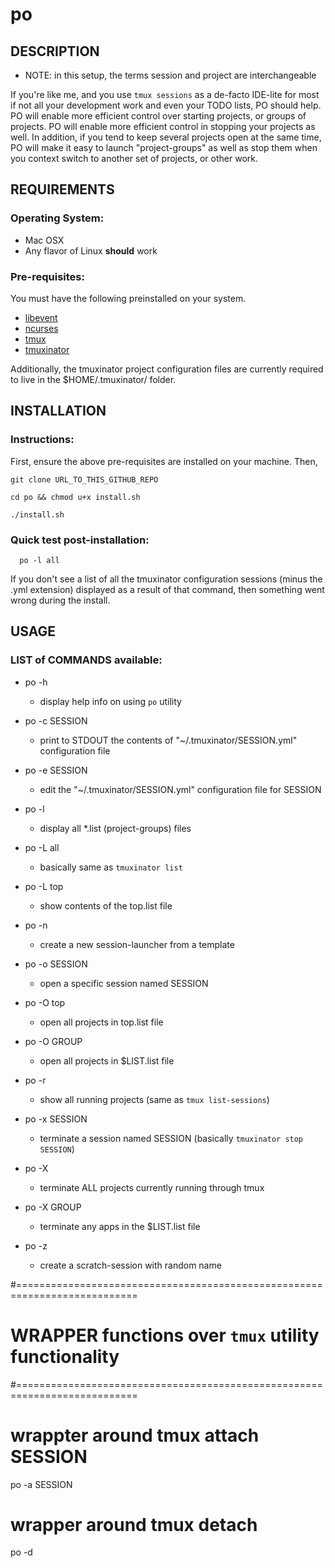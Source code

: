 # po

## DESCRIPTION
  * NOTE: in this setup, the terms session and project are interchangeable

If you're like me, and you use `tmux sessions` as a de-facto IDE-lite for most if not all your development work and even your TODO lists, PO should help.  PO will enable more efficient control over starting projects, or groups of projects.  PO will enable more efficient control in stopping your projects as well.  In addition, if you tend to keep several projects open at the same time, PO will make it easy to launch "project-groups" as well as stop them when you context switch to another set of projects, or other work.

## REQUIREMENTS

### Operating System:
  * Mac OSX
  * Any flavor of Linux **should** work

### Pre-requisites:
You must have the following preinstalled on your system.

  * [libevent](http://libevent.org/)
  * [ncurses](http://invisible-island.net/ncurses/)
  * [tmux](https://tmux.github.io/)
  * [tmuxinator](https://github.com/tmuxinator/tmuxinator)

Additionally, the tmuxinator project configuration files are currently required to live in the $HOME/.tmuxinator/ folder.

## INSTALLATION

### Instructions:
First, ensure the above pre-requisites are installed on your machine. Then,

  `git clone URL_TO_THIS_GITHUB_REPO`

  `cd po && chmod u+x install.sh`

  `./install.sh`

### Quick test post-installation:
```
  po -l all
```

If you don't see a list of all the tmuxinator configuration sessions (minus the .yml extension) displayed as a result of that command, then something went wrong during the install.


## USAGE

### LIST of COMMANDS available:
* po -h
  - display help info on using `po` utility

* po -c SESSION
  - print to STDOUT the contents of "~/.tmuxinator/SESSION.yml" configuration file

* po -e SESSION
  - edit the "~/.tmuxinator/SESSION.yml" configuration file for SESSION

* po -l
  - display all *.list (project-groups) files

* po -L all
  - basically same as `tmuxinator list`

* po -L top
  - show contents of the top.list file

* po -n
  - create a new session-launcher from a template

* po -o SESSION
  - open a specific session named SESSION

* po -O top
  - open all projects in top.list file

* po -O GROUP
  - open all projects in $LIST.list file

* po -r
  - show all running projects (same as `tmux list-sessions`)

* po -x SESSION
  - terminate a session named SESSION (basically `tmuxinator stop SESSION`)

* po -X
  - terminate ALL projects currently running through tmux

* po -X GROUP
  - terminate any apps in the $LIST.list file

* po -z
  - create a scratch-session with random name



#===========================================================================
# WRAPPER functions over `tmux` utility functionality
#===========================================================================

# wrappter around tmux attach SESSION
po -a  SESSION

# wrapper around tmux detach
po -d






